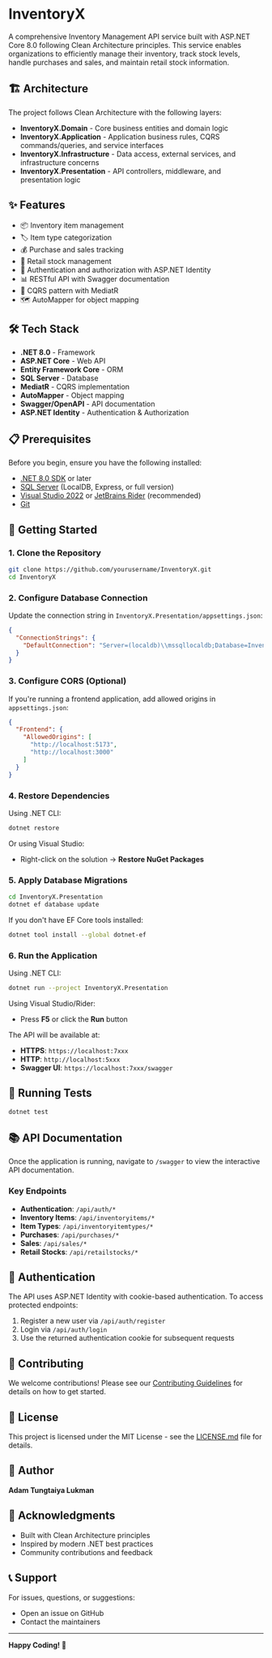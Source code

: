# InventoryX

A comprehensive Inventory Management API service built with ASP.NET Core 8.0 following Clean Architecture principles. This service enables organizations to efficiently manage their inventory, track stock levels, handle purchases and sales, and maintain retail stock information.

## 🏗️ Architecture

The project follows Clean Architecture with the following layers:

- **InventoryX.Domain** - Core business entities and domain logic
- **InventoryX.Application** - Application business rules, CQRS commands/queries, and service interfaces
- **InventoryX.Infrastructure** - Data access, external services, and infrastructure concerns
- **InventoryX.Presentation** - API controllers, middleware, and presentation logic

## ✨ Features

- 📦 Inventory item management
- 🏷️ Item type categorization
- 💰 Purchase and sales tracking
- 🏪 Retail stock management
- 🔐 Authentication and authorization with ASP.NET Identity
- 📊 RESTful API with Swagger documentation
- 🎯 CQRS pattern with MediatR
- 🗺️ AutoMapper for object mapping

## 🛠️ Tech Stack

- **.NET 8.0** - Framework
- **ASP.NET Core** - Web API
- **Entity Framework Core** - ORM
- **SQL Server** - Database
- **MediatR** - CQRS implementation
- **AutoMapper** - Object mapping
- **Swagger/OpenAPI** - API documentation
- **ASP.NET Identity** - Authentication & Authorization

## 📋 Prerequisites

Before you begin, ensure you have the following installed:

- [.NET 8.0 SDK](https://dotnet.microsoft.com/download/dotnet/8.0) or later
- [SQL Server](https://www.microsoft.com/en-us/sql-server/sql-server-downloads) (LocalDB, Express, or full version)
- [Visual Studio 2022](https://visualstudio.microsoft.com/) or [JetBrains Rider](https://www.jetbrains.com/rider/) (recommended)
- [Git](https://git-scm.com/)

## 🚀 Getting Started

### 1. Clone the Repository

```bash
git clone https://github.com/yourusername/InventoryX.git
cd InventoryX
```

### 2. Configure Database Connection

Update the connection string in `InventoryX.Presentation/appsettings.json`:

```json
{
  "ConnectionStrings": {
    "DefaultConnection": "Server=(localdb)\\mssqllocaldb;Database=InventoryXDb;Trusted_Connection=True;MultipleActiveResultSets=true"
  }
}
```

### 3. Configure CORS (Optional)

If you're running a frontend application, add allowed origins in `appsettings.json`:

```json
{
  "Frontend": {
    "AllowedOrigins": [
      "http://localhost:5173",
      "http://localhost:3000"
    ]
  }
}
```

### 4. Restore Dependencies

Using .NET CLI:
```bash
dotnet restore
```

Or using Visual Studio:
- Right-click on the solution → **Restore NuGet Packages**

### 5. Apply Database Migrations

```bash
cd InventoryX.Presentation
dotnet ef database update
```

If you don't have EF Core tools installed:
```bash
dotnet tool install --global dotnet-ef
```

### 6. Run the Application

Using .NET CLI:
```bash
dotnet run --project InventoryX.Presentation
```

Using Visual Studio/Rider:
- Press **F5** or click the **Run** button

The API will be available at:
- **HTTPS**: `https://localhost:7xxx`
- **HTTP**: `http://localhost:5xxx`
- **Swagger UI**: `https://localhost:7xxx/swagger`

## 🧪 Running Tests

```bash
dotnet test
```

## 📚 API Documentation

Once the application is running, navigate to `/swagger` to view the interactive API documentation.

### Key Endpoints

- **Authentication**: `/api/auth/*`
- **Inventory Items**: `/api/inventoryitems/*`
- **Item Types**: `/api/inventoryitemtypes/*`
- **Purchases**: `/api/purchases/*`
- **Sales**: `/api/sales/*`
- **Retail Stocks**: `/api/retailstocks/*`

## 🔑 Authentication

The API uses ASP.NET Identity with cookie-based authentication. To access protected endpoints:

1. Register a new user via `/api/auth/register`
2. Login via `/api/auth/login`
3. Use the returned authentication cookie for subsequent requests

## 🤝 Contributing

We welcome contributions! Please see our [Contributing Guidelines](CONTRIBUTING.md) for details on how to get started.

## 📄 License

This project is licensed under the MIT License - see the [LICENSE.md](LICENSE.md) file for details.

## 👤 Author

**Adam Tungtaiya Lukman**

## 🙏 Acknowledgments

- Built with Clean Architecture principles
- Inspired by modern .NET best practices
- Community contributions and feedback

## 📞 Support

For issues, questions, or suggestions:
- Open an issue on GitHub
- Contact the maintainers

---

**Happy Coding! 🚀**

